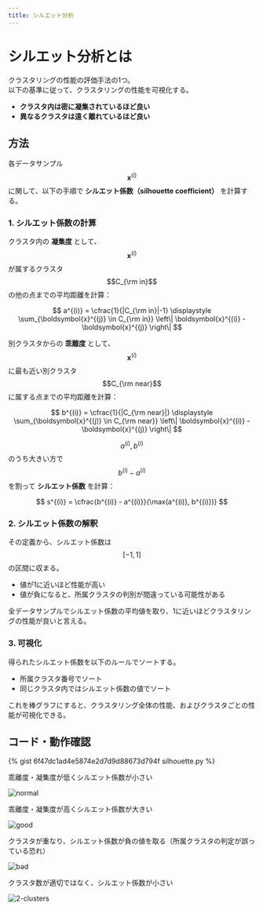 ```yaml
---
title: シルエット分析
---
```


# シルエット分析とは

クラスタリングの性能の評価手法の1つ。  
以下の基準に従って、クラスタリングの性能を可視化する。
- **クラスタ内は密に凝集されているほど良い**
- **異なるクラスタは遠く離れているほど良い**

## 方法

各データサンプル $$\boldsymbol{x}^{(i)}$$ に関して、以下の手順で **シルエット係数（silhouette coefficient）** を計算する。

### 1. シルエット係数の計算

クラスタ内の **凝集度** として、$$\boldsymbol{x}^{(i)}$$ が属するクラスタ $$C_{\rm in}$$ の他の点までの平均距離を計算：

$$
a^{(i)} = \cfrac{1}{|C_{\rm in}|-1} \displaystyle \sum_{\boldsymbol{x}^{(j)} \in C_{\rm in}} \left\| \boldsymbol{x}^{(i)} - \boldsymbol{x}^{(j)} \right\|
$$

別クラスタからの **乖離度** として、$$\boldsymbol{x}^{(i)}$$ に最も近い別クラスタ $$C_{\rm near}$$ に属する点までの平均距離を計算：

$$
b^{(i)} = \cfrac{1}{|C_{\rm near}|} \displaystyle \sum_{\boldsymbol{x}^{(j)} \in C_{\rm near}} \left\| \boldsymbol{x}^{(i)} - \boldsymbol{x}^{(j)} \right\|
$$

$$a^{(i)}, b^{(i)}$$ のうち大きい方で $$b^{(i)} - a^{(i)}$$ を割って **シルエット係数** を計算：

$$
s^{(i)} = \cfrac{b^{(i)} - a^{(i)}}{\max(a^{(i)}, b^{(i)})}
$$

### 2. シルエット係数の解釈

その定義から、シルエット係数は $$[-1, 1]$$ の区間に収まる。

- 値が1に近いほど性能が高い
- 値が負になると、所属クラスタの判別が間違っている可能性がある

全データサンプルでシルエット係数の平均値を取り、1に近いほどクラスタリングの性能が良いと言える。

### 3. 可視化

得られたシルエット係数を以下のルールでソートする。
- 所属クラスタ番号でソート
- 同じクラスタ内ではシルエット係数の値でソート

これを棒グラフにすると、クラスタリング全体の性能、およびクラスタごとの性能が可視化できる。


## コード・動作確認

{% gist 6f47dc1ad4e5874e2d7d9d88673d794f silhouette.py %}

乖離度・凝集度が低くシルエット係数が小さい

![normal](https://user-images.githubusercontent.com/13412823/82108359-e7d35080-9768-11ea-96cb-60f888f84e66.png)

乖離度・凝集度が高くシルエット係数が大きい

![good](https://user-images.githubusercontent.com/13412823/82108355-e6a22380-9768-11ea-8ce0-6482cd5805ed.png)

クラスタが重なり、シルエット係数が負の値を取る（所属クラスタの判定が誤っている恐れ）

![bad](https://user-images.githubusercontent.com/13412823/82108356-e73aba00-9768-11ea-8860-8e90ca1282da.png)

クラスタ数が適切ではなく、シルエット係数が小さい

![2-clusters](https://user-images.githubusercontent.com/13412823/82108354-e43fc980-9768-11ea-9e72-84a29fd1a87d.png)
